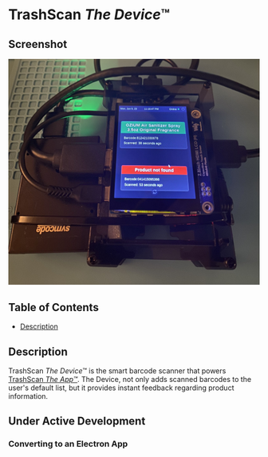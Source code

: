 # TrashScan _The Device_&trade;

## Screenshot

![TrashScanner](./assets/images/trashscanner_screenshot-min.jpg)

## Table of Contents

- [Description](#description)

## Description

TrashScan _The Device_&trade; is the smart barcode scanner that powers [TrashScan _The App&trade;_](https://github.com/iiTONELOC/trashscan-app). The Device, not only adds scanned barcodes to the user's default list, but it provides instant feedback regarding product information.

## Under Active Development

### Converting to an Electron App
